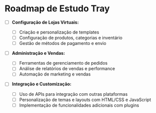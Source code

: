 # Roadmap de Estudo Tray

- [ ] **Configuração de Lojas Virtuais:**

  - [ ] Criação e personalização de templates
  - [ ] Configuração de produtos, categorias e inventário
  - [ ] Gestão de métodos de pagamento e envio

- [ ] **Administração e Vendas:**

  - [ ] Ferramentas de gerenciamento de pedidos
  - [ ] Análise de relatórios de vendas e performance
  - [ ] Automação de marketing e vendas

- [ ] **Integração e Customização:**

  - [ ] Uso de APIs para integração com outras plataformas
  - [ ] Personalização de temas e layouts com HTML/CSS e JavaScript
  - [ ] Implementação de funcionalidades adicionais com plugins